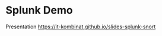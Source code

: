 Splunk Demo
=============================================

Presentation https://it-kombinat.github.io/slides-splunk-snort

